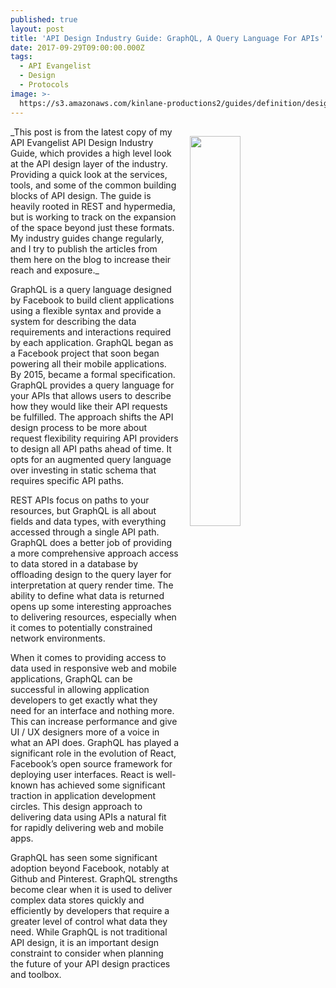 ```yaml
---
published: true
layout: post
title: 'API Design Industry Guide: GraphQL, A Query Language For APIs'
date: 2017-09-29T09:00:00.000Z
tags:
  - API Evangelist
  - Design
  - Protocols
image: >-
  https://s3.amazonaws.com/kinlane-productions2/guides/definition/design/api-design-industry-guide-graphql.png
---
```

<p><a href="http://design.apievangelist.com/#Guide"><img src="https://s3.amazonaws.com/kinlane-productions2/guides/definition/design/api-design-industry-guide-graphql.png" align="right" width="40%" style="padding: 15px;" /></a></p>
_This post is from the latest copy of my API Evangelist API Design Industry Guide, which provides a high level look at the API design layer of the industry. Providing a quick look at the services, tools, and some of the common building blocks of API design. The guide is heavily rooted in REST and hypermedia, but is working to track on the expansion of the space beyond just these formats. My industry guides change regularly, and I try to publish the articles from them here on the blog to increase their reach and exposure._

GraphQL is a query language designed by Facebook to build client applications using a flexible syntax and provide a system for describing the data requirements and interactions required by each application. GraphQL began as a Facebook project that soon began powering all their mobile applications. By 2015, became a formal specification. GraphQL provides a query language for your APIs that allows users to describe how they would like their API requests be fulfilled. The approach shifts the API design process to be more about request flexibility requiring API providers to design all API paths ahead of time. It opts for an augmented query language over investing in static schema that requires specific API paths.

REST APIs focus on paths to your resources, but GraphQL is all about fields and data types, with everything accessed through a single API path. GraphQL does a better job of providing a more comprehensive approach access to data stored in a database by offloading design to the query layer for interpretation at query render time. The ability to define what data is returned opens up some interesting approaches to delivering resources, especially when it comes to potentially constrained network environments.

When it comes to providing access to data used in responsive web and mobile applications, GraphQL can be successful in allowing application developers to get exactly what they need for an interface and nothing more. This can increase performance and give UI / UX designers more of a voice in what an API does. GraphQL has played a significant role in the evolution of React, Facebook’s open source framework for deploying user interfaces. React is well-known has achieved some significant traction in application development circles. This design approach to delivering data using APIs a natural fit for rapidly delivering web and mobile apps.

GraphQL has seen some significant adoption beyond Facebook, notably at Github and Pinterest. GraphQL strengths become clear when it is used to deliver complex data stores quickly and efficiently by developers that require a greater level of control what data they need. While GraphQL is not traditional API design, it is an important design constraint to consider when planning the future of your API design practices and toolbox.
